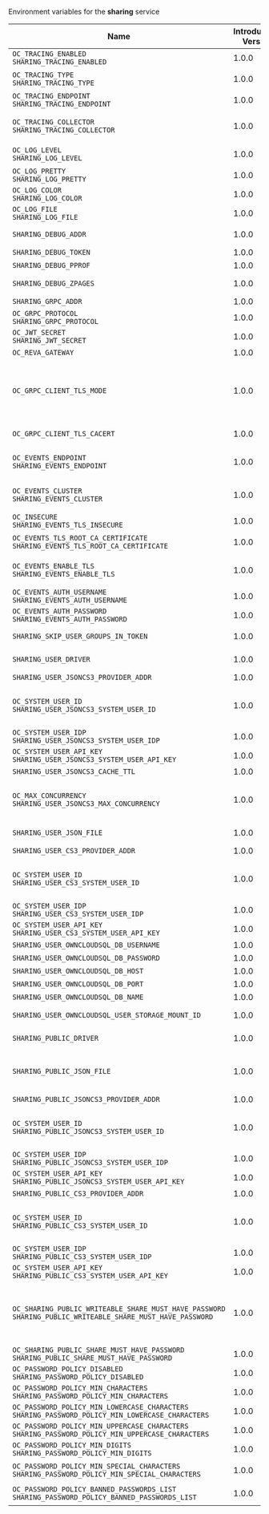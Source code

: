 Environment variables for the **sharing** service

| Name | Introduction Version | Type | Description | Default Value |
|---|---|---|---|---|
|`OC_TRACING_ENABLED`<br/>`SHARING_TRACING_ENABLED`| 1.0.0 |bool|Activates tracing.|false|
|`OC_TRACING_TYPE`<br/>`SHARING_TRACING_TYPE`| 1.0.0 |string|The type of tracing. Defaults to '', which is the same as 'jaeger'. Allowed tracing types are 'jaeger' and '' as of now.||
|`OC_TRACING_ENDPOINT`<br/>`SHARING_TRACING_ENDPOINT`| 1.0.0 |string|The endpoint of the tracing agent.||
|`OC_TRACING_COLLECTOR`<br/>`SHARING_TRACING_COLLECTOR`| 1.0.0 |string|The HTTP endpoint for sending spans directly to a collector, i.e. \http://jaeger-collector:14268/api/traces. Only used if the tracing endpoint is unset.||
|`OC_LOG_LEVEL`<br/>`SHARING_LOG_LEVEL`| 1.0.0 |string|The log level. Valid values are: 'panic', 'fatal', 'error', 'warn', 'info', 'debug', 'trace'.||
|`OC_LOG_PRETTY`<br/>`SHARING_LOG_PRETTY`| 1.0.0 |bool|Activates pretty log output.|false|
|`OC_LOG_COLOR`<br/>`SHARING_LOG_COLOR`| 1.0.0 |bool|Activates colorized log output.|false|
|`OC_LOG_FILE`<br/>`SHARING_LOG_FILE`| 1.0.0 |string|The path to the log file. Activates logging to this file if set.||
|`SHARING_DEBUG_ADDR`| 1.0.0 |string|Bind address of the debug server, where metrics, health, config and debug endpoints will be exposed.|127.0.0.1:9151|
|`SHARING_DEBUG_TOKEN`| 1.0.0 |string|Token to secure the metrics endpoint.||
|`SHARING_DEBUG_PPROF`| 1.0.0 |bool|Enables pprof, which can be used for profiling.|false|
|`SHARING_DEBUG_ZPAGES`| 1.0.0 |bool|Enables zpages, which can be used for collecting and viewing in-memory traces.|false|
|`SHARING_GRPC_ADDR`| 1.0.0 |string|The bind address of the GRPC service.|127.0.0.1:9150|
|`OC_GRPC_PROTOCOL`<br/>`SHARING_GRPC_PROTOCOL`| 1.0.0 |string|The transport protocol of the GRPC service.|tcp|
|`OC_JWT_SECRET`<br/>`SHARING_JWT_SECRET`| 1.0.0 |string|The secret to mint and validate jwt tokens.||
|`OC_REVA_GATEWAY`| 1.0.0 |string|The CS3 gateway endpoint.|eu.opencloud.api.gateway|
|`OC_GRPC_CLIENT_TLS_MODE`| 1.0.0 |string|TLS mode for grpc connection to the go-micro based grpc services. Possible values are 'off', 'insecure' and 'on'. 'off': disables transport security for the clients. 'insecure' allows using transport security, but disables certificate verification (to be used with the autogenerated self-signed certificates). 'on' enables transport security, including server certificate verification.||
|`OC_GRPC_CLIENT_TLS_CACERT`| 1.0.0 |string|Path/File name for the root CA certificate (in PEM format) used to validate TLS server certificates of the go-micro based grpc services.||
|`OC_EVENTS_ENDPOINT`<br/>`SHARING_EVENTS_ENDPOINT`| 1.0.0 |string|The address of the event system. The event system is the message queuing service. It is used as message broker for the microservice architecture.|127.0.0.1:9233|
|`OC_EVENTS_CLUSTER`<br/>`SHARING_EVENTS_CLUSTER`| 1.0.0 |string|The clusterID of the event system. The event system is the message queuing service. It is used as message broker for the microservice architecture. Mandatory when using NATS as event system.|opencloud-cluster|
|`OC_INSECURE`<br/>`SHARING_EVENTS_TLS_INSECURE`| 1.0.0 |bool|Whether to verify the server TLS certificates.|false|
|`OC_EVENTS_TLS_ROOT_CA_CERTIFICATE`<br/>`SHARING_EVENTS_TLS_ROOT_CA_CERTIFICATE`| 1.0.0 |string|The root CA certificate used to validate the server's TLS certificate. If provided SHARING_EVENTS_TLS_INSECURE will be seen as false.||
|`OC_EVENTS_ENABLE_TLS`<br/>`SHARING_EVENTS_ENABLE_TLS`| 1.0.0 |bool|Enable TLS for the connection to the events broker. The events broker is the OpenCloud service which receives and delivers events between the services.|false|
|`OC_EVENTS_AUTH_USERNAME`<br/>`SHARING_EVENTS_AUTH_USERNAME`| 1.0.0 |string|Username for the events broker.||
|`OC_EVENTS_AUTH_PASSWORD`<br/>`SHARING_EVENTS_AUTH_PASSWORD`| 1.0.0 |string|Password for the events broker.||
|`SHARING_SKIP_USER_GROUPS_IN_TOKEN`| 1.0.0 |bool|Disables the loading of user's group memberships from the reva access token.|false|
|`SHARING_USER_DRIVER`| 1.0.0 |string|Driver to be used to persist shares. Supported values are 'jsoncs3', 'json', 'cs3' (deprecated) and 'owncloudsql'.|jsoncs3|
|`SHARING_USER_JSONCS3_PROVIDER_ADDR`| 1.0.0 |string|GRPC address of the STORAGE-SYSTEM service.|eu.opencloud.api.storage-system|
|`OC_SYSTEM_USER_ID`<br/>`SHARING_USER_JSONCS3_SYSTEM_USER_ID`| 1.0.0 |string|ID of the OpenCloud STORAGE-SYSTEM system user. Admins need to set the ID for the STORAGE-SYSTEM system user in this config option which is then used to reference the user. Any reasonable long string is possible, preferably this would be an UUIDv4 format.||
|`OC_SYSTEM_USER_IDP`<br/>`SHARING_USER_JSONCS3_SYSTEM_USER_IDP`| 1.0.0 |string|IDP of the OpenCloud STORAGE-SYSTEM system user.|internal|
|`OC_SYSTEM_USER_API_KEY`<br/>`SHARING_USER_JSONCS3_SYSTEM_USER_API_KEY`| 1.0.0 |string|API key for the STORAGE-SYSTEM system user.||
|`SHARING_USER_JSONCS3_CACHE_TTL`| 1.0.0 |int|TTL for the internal caches in seconds.|0|
|`OC_MAX_CONCURRENCY`<br/>`SHARING_USER_JSONCS3_MAX_CONCURRENCY`| 1.0.0 |int|Maximum number of concurrent go-routines. Higher values can potentially get work done faster but will also cause more load on the system. Values of 0 or below will be ignored and the default value will be used.|1|
|`SHARING_USER_JSON_FILE`| 1.0.0 |string|Path to the JSON file where shares will be persisted. If not defined, the root directory derives from $OC_BASE_DATA_PATH/storage.|/home/chaser/.opencloud/storage/shares.json|
|`SHARING_USER_CS3_PROVIDER_ADDR`| 1.0.0 |string|GRPC address of the STORAGE-SYSTEM service.|eu.opencloud.api.storage-system|
|`OC_SYSTEM_USER_ID`<br/>`SHARING_USER_CS3_SYSTEM_USER_ID`| 1.0.0 |string|ID of the OpenCloud STORAGE-SYSTEM system user. Admins need to set the ID for the STORAGE-SYSTEM system user in this config option which is then used to reference the user. Any reasonable long string is possible, preferably this would be an UUIDv4 format.||
|`OC_SYSTEM_USER_IDP`<br/>`SHARING_USER_CS3_SYSTEM_USER_IDP`| 1.0.0 |string|IDP of the OpenCloud STORAGE-SYSTEM system user.|internal|
|`OC_SYSTEM_USER_API_KEY`<br/>`SHARING_USER_CS3_SYSTEM_USER_API_KEY`| 1.0.0 |string|API key for the STORAGE-SYSTEM system user.||
|`SHARING_USER_OWNCLOUDSQL_DB_USERNAME`| 1.0.0 |string|Username for the database.|owncloud|
|`SHARING_USER_OWNCLOUDSQL_DB_PASSWORD`| 1.0.0 |string|Password for the database.||
|`SHARING_USER_OWNCLOUDSQL_DB_HOST`| 1.0.0 |string|Hostname or IP of the database server.|mysql|
|`SHARING_USER_OWNCLOUDSQL_DB_PORT`| 1.0.0 |int|Port that the database server is listening on.|3306|
|`SHARING_USER_OWNCLOUDSQL_DB_NAME`| 1.0.0 |string|Name of the database to be used.|owncloud|
|`SHARING_USER_OWNCLOUDSQL_USER_STORAGE_MOUNT_ID`| 1.0.0 |string|Mount ID of the ownCloudSQL users storage for mapping ownCloud 10 shares.||
|`SHARING_PUBLIC_DRIVER`| 1.0.0 |string|Driver to be used to persist public shares. Supported values are 'jsoncs3', 'json' and 'cs3' (deprecated).|jsoncs3|
|`SHARING_PUBLIC_JSON_FILE`| 1.0.0 |string|Path to the JSON file where public share meta-data will be stored. This JSON file contains the information about public shares that have been created. If not defined, the root directory derives from $OC_BASE_DATA_PATH/storage.|/home/chaser/.opencloud/storage/publicshares.json|
|`SHARING_PUBLIC_JSONCS3_PROVIDER_ADDR`| 1.0.0 |string|GRPC address of the STORAGE-SYSTEM service.|eu.opencloud.api.storage-system|
|`OC_SYSTEM_USER_ID`<br/>`SHARING_PUBLIC_JSONCS3_SYSTEM_USER_ID`| 1.0.0 |string|ID of the OpenCloud STORAGE-SYSTEM system user. Admins need to set the ID for the STORAGE-SYSTEM system user in this config option which is then used to reference the user. Any reasonable long string is possible, preferably this would be an UUIDv4 format.||
|`OC_SYSTEM_USER_IDP`<br/>`SHARING_PUBLIC_JSONCS3_SYSTEM_USER_IDP`| 1.0.0 |string|IDP of the OpenCloud STORAGE-SYSTEM system user.|internal|
|`OC_SYSTEM_USER_API_KEY`<br/>`SHARING_PUBLIC_JSONCS3_SYSTEM_USER_API_KEY`| 1.0.0 |string|API key for the STORAGE-SYSTEM system user.||
|`SHARING_PUBLIC_CS3_PROVIDER_ADDR`| 1.0.0 |string|GRPC address of the STORAGE-SYSTEM service.|eu.opencloud.api.storage-system|
|`OC_SYSTEM_USER_ID`<br/>`SHARING_PUBLIC_CS3_SYSTEM_USER_ID`| 1.0.0 |string|ID of the OpenCloud STORAGE-SYSTEM system user. Admins need to set the ID for the STORAGE-SYSTEM system user in this config option which is then used to reference the user. Any reasonable long string is possible, preferably this would be an UUIDv4 format.||
|`OC_SYSTEM_USER_IDP`<br/>`SHARING_PUBLIC_CS3_SYSTEM_USER_IDP`| 1.0.0 |string|IDP of the OpenCloud STORAGE-SYSTEM system user.|internal|
|`OC_SYSTEM_USER_API_KEY`<br/>`SHARING_PUBLIC_CS3_SYSTEM_USER_API_KEY`| 1.0.0 |string|API key for the STORAGE-SYSTEM system user.||
|`OC_SHARING_PUBLIC_WRITEABLE_SHARE_MUST_HAVE_PASSWORD`<br/>`SHARING_PUBLIC_WRITEABLE_SHARE_MUST_HAVE_PASSWORD`| 1.0.0 |bool|Set this to true if you want to enforce passwords on Uploader, Editor or Contributor shares. If not using the global OC_SHARING_PUBLIC_WRITEABLE_SHARE_MUST_HAVE_PASSWORD, you must define the FRONTEND_OCS_PUBLIC_WRITEABLE_SHARE_MUST_HAVE_PASSWORD (deprecated) in the frontend service.|false|
|`OC_SHARING_PUBLIC_SHARE_MUST_HAVE_PASSWORD`<br/>`SHARING_PUBLIC_SHARE_MUST_HAVE_PASSWORD`| 1.0.0 |bool|Set this to true if you want to enforce passwords on all public shares.|true|
|`OC_PASSWORD_POLICY_DISABLED`<br/>`SHARING_PASSWORD_POLICY_DISABLED`| 1.0.0 |bool|Disable the password policy. Defaults to false if not set.|false|
|`OC_PASSWORD_POLICY_MIN_CHARACTERS`<br/>`SHARING_PASSWORD_POLICY_MIN_CHARACTERS`| 1.0.0 |int|Define the minimum password length. Defaults to 8 if not set.|8|
|`OC_PASSWORD_POLICY_MIN_LOWERCASE_CHARACTERS`<br/>`SHARING_PASSWORD_POLICY_MIN_LOWERCASE_CHARACTERS`| 1.0.0 |int|Define the minimum number of uppercase letters. Defaults to 1 if not set.|1|
|`OC_PASSWORD_POLICY_MIN_UPPERCASE_CHARACTERS`<br/>`SHARING_PASSWORD_POLICY_MIN_UPPERCASE_CHARACTERS`| 1.0.0 |int|Define the minimum number of lowercase letters. Defaults to 1 if not set.|1|
|`OC_PASSWORD_POLICY_MIN_DIGITS`<br/>`SHARING_PASSWORD_POLICY_MIN_DIGITS`| 1.0.0 |int|Define the minimum number of digits. Defaults to 1 if not set.|1|
|`OC_PASSWORD_POLICY_MIN_SPECIAL_CHARACTERS`<br/>`SHARING_PASSWORD_POLICY_MIN_SPECIAL_CHARACTERS`| 1.0.0 |int|Define the minimum number of characters from the special characters list to be present. Defaults to 1 if not set.|1|
|`OC_PASSWORD_POLICY_BANNED_PASSWORDS_LIST`<br/>`SHARING_PASSWORD_POLICY_BANNED_PASSWORDS_LIST`| 1.0.0 |string|Path to the 'banned passwords list' file. This only impacts public link password validation. See the documentation for more details.||